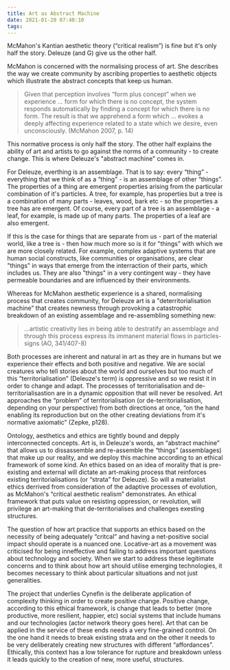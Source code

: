 ```yaml
---
title: Art as Abstract Machine
date: 2021-01-20 07:48:10
tags:
---
```


McMahon's Kantian aesthetic theory (“critical realism”) is fine but it's only half the story. Deleuze (and G) give us the other half.

McMahon is concerned with the normalising process of art. She describes the way we create community by ascribing properties to aesthetic objects which illustrate the abstract concepts that keep us human.

> Given that perception involves “form plus concept” when we experience … form for which there is no concept, the system responds automatically by finding a concept for which there is no form. The result is that we apprehend a form which … evokes a deeply affecting experience related to a state which we desire, even unconsciously. (McMahon 2007, p. 14)

This normative process is only half the story. The other half explains the ability of art and artists to go against the norms of a community - to create change. This is where Deleuze's "abstract machine" comes in.

For Deleuze, everthing is an assemblage. That is to say: every “thing” - everything that we think of as a “thing” - is an assemblage of other “things”. The properties of a thing are emergent properties arising from the particular combination of it's particles. A tree, for example, has properties but a tree is a combination of many parts - leaves, wood, bark etc - so the properties a tree has are emergent. Of course, every part of a tree is an assemblage - a leaf, for example, is made up of many parts. The properties of a leaf are also emergent.

If this is the case for things that are separate from us - part of the material world, like a tree is - then how much more so is it for "things" with which we are more closely related. For example, complex adaptive systems that are human social constructs, like communities or organisations, are clear "things" in ways that emerge from the interraction of their parts, which includes us. They are also "things" in a very contingent way - they have permeable boundaries and are influenced by their environments.

Whereas for McMahon aesthetic experience is a shared, normalising process that creates community, for Deleuze art is a "deterritorialisation machine” that creates newness through provoking a catastrophic breakdown of an existing assemblage and re-assembling something new:

> ...artistic creativity lies in being able to destratify an assemblage and through this process express its immanent material flows in particles-signs (AO, 341/407-8)

Both processes are inherent and natural in art as they are in humans but we experience their effects and both positive and negative. We are social creatures who tell stories about the world and ourselves but too much of this “territorialisation” (Deleuze's term) is oppressive and so we resist it in order to change and adapt. The processes of territorialisation and de-territorialisastion are in a dynamic opposition that will never be resolved. Art approaches the “problem” of territorialisation (or de-territorialisation, depending on your perspective) from both directions at once, “on the hand enabling its reproduction but on the other creating deviations from it's normative axiomatic” (Zepke, p128).

Ontology, aesthetics and ethics are tightly bound and depply interconnected concepts. Art is, in Deleuze's words, an “abstract machine” that allows us to dissassemble and re-assemble the “things” (assemblages) that make up our reality, and we deploy this machine according to an ethical framework of some kind. An ethics based on an idea of morality that is pre-existing and external will dictate an art-making process that reinforces existing territorialisations (or “strata” for Deleuze). So will a materialist ethics derrived from consideration of the adaptive processes of evolution, as McMahon's “critical aesthetic realism” demonstrates. An ethical framework that puts value on resisting oppression, or revolution, will privilege an art-making that de-territorialises and challenges exesting structures.

The question of how art practice that supports an ethics based on the necessity of being adequately “critcal” and having a net-positive social impact should operate is a nuanced one. Locative-art as a movement was criticised for being inneffective and failing to address important questions about technology and society. When we start to address these legitimate concerns and to think about how art should utilise emerging technologies, it becomes necessary to think about particular situations and not just generalities.

The project that underlies Cynefin is the deliberate application of complexity thinking in order to create positive change. Positive change, according to this ethical framework, is change that leads to better (more productive, more resilient, happier, etc) social systems that include humans and our technologies (actor network theory goes here). Art that can be applied in the service of these ends needs a very fine-grained control. On the one hand it needs to break existing strata and on the other it needs to be very deliberately creating new structures with different “affordances”. Ethically, this context has a low tolerance for rupture and breakdown unless it leads quickly to the creation of new, more useful, structures.
